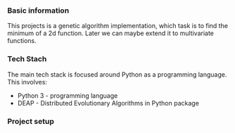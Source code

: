 ### Basic information
This projects is a genetic algorithm implementation, which task is to find the minimum of a 2d function. Later we can maybe extend it to multivariate functions.

### Tech Stach
The main tech stack is focused around Python as a programming language. This involves:
*  Python 3 - programming language
*  DEAP - Distributed Evolutionary Algorithms in Python package


### Project setup